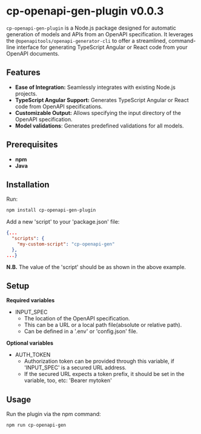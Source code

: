 # cp-openapi-gen-plugin v0.0.3

`cp-openapi-gen-plugin` is a Node.js package designed for automatic generation of models and APIs from an OpenAPI specification. It leverages the `@openapitools/openapi-generator-cli` to offer a streamlined, command-line interface for generating TypeScript Angular or React code from your OpenAPI documents.

## Features

- **Ease of Integration:** Seamlessly integrates with existing Node.js projects.
- **TypeScript Angular Support:** Generates TypeScript Angular or React code from OpenAPI specifications.
- **Customizable Output:** Allows specifying the input directory of the OpenAPI specification.
- **Model validations**: Generates predefined validations for all models.

## Prerequisites
- **npm**
- **Java**

## Installation
Run:
```bash
npm install cp-openapi-gen-plugin
```
Add a new 'script' to your 'package.json' file:
```json
{...
  "scripts": {
    "my-custom-script": "cp-openapi-gen"
  },
...}
```
**N.B.** The value of the 'script' should be as shown in the above example.
## Setup
**Required variables**
- INPUT_SPEC
    - The location of the OpenAPI specification. 
    - This can be a URL or a local path file(absolute or relative path).
    - Can be defined in a '.env' or 'config.json' file.

**Optional variables**
- AUTH_TOKEN
    - Authorization token can be provided through this variable, if 'INPUT_SPEC' is a secured URL address.
    - If the secured URL expects a token prefix, it should be set in the variable, too, etc: 'Bearer mytoken'

## Usage

Run the plugin via the npm command:
```bash
npm run cp-openapi-gen
```

